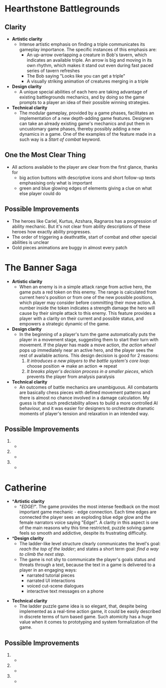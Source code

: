 # Hearthstone Battlegrounds 
## Clarity
- **Artistic clarity**
	- Intense artistic emphasis on finding a triple communicates its gameplay importance. The specific instances of this emphasis are:
		- An up-arrow overlapping a creature in Bob's tavern, which indicates an available triple. An arrow is big and moving in its own rhythm, which makes it stand out even during fast paced series of tavern refreshes
		- The Bob saying "Looks like you can get a triple"
		- A visually striking animation of creatures merging in a triple
- **Design clarity** 
	- A unique special abilities of each hero are taking advantage of existing battlegrounds mechanics, and by doing so the game prompts to a player an idea of their possible winning strategies.
- **Technical clarity**
	- The modular gameplay, provided by a game phases, facilitates an implementation of a new depth-adding game features. Designers can take an already existing game's mechanics and put them in uncustomary game phases, thereby possibly adding a new dynamics in a game. One of the examples of the feature made in a such way is a *Start of combat* keyword.

## One the Most Clear Thing
- All actions available to the player are clear from the first glance, thanks for
	- big action buttons with descriptive icons and short follow-up texts emphasising only what is important
	-  green and blue glowing edges of elements giving a clue on what else player could do 

## Possible Improvements 
- The heroes like Cariel, Kurtus, Azshara, Ragnaros has a progression of ability mechanic. But it's not clear from ability descriptions of these heroes how exactly ability progresses.
-  The order of triggering a deathrattle, start of combat and other special abilities is unclear
- Gold pieces animations are buggy in almost every patch

# The Banner Saga
- **Artistic clarity**
	- When an enemy is in a simple attack range from active hero, the game puts a red token on this enemy. The range is calculated from current hero's position or from one of the new possible positions, which player may consider before committing their move action. A number inside the token indicates a strength damage the hero will cause by their simple attack to this enemy.
	  This feature provides a player with a clarity on their current and possible status, and empowers a strategic dynamic of the game.
- **Design clarity**
	- In the beginning of a player's turn the game automatically puts the player in a movement stage, suggesting them to start their turn with movement.  If the player has made a move action, *the action wheel* pops up immediately near an active hero, and the player sees the rest of available actions.
	  This design decision is good for 2 reasons:
	  1. *It introduces a new players to the battle system's core loop*: choose position => make an action => repeat 
	  2. *It breaks player's decision process in a smaller pieces*, which prevents the player from analysis paralysis 
- **Technical clarity**
	- An outcomes of battle mechanics are unambiguous. All combatants are basically chess pieces with defined movement patterns and there is almost no chance involved in a damage calculation. My guess is that such predictability allows to build a more controlled AI behaviour, and it was easier for designers to orchestrate dramatic moments of player's tension and relaxation in an intended way.
## Possible Improvements
1. -
2. -
3. -


# Catherine
* ***Artistic clarity**
	* "*EDGE!*". The game provides the most intense feedback on the most important game mechanic - edge connection. Each time edges are connected the player sees an exploding blue edge glow and the female narrators voice saying "Edge!". 
	  A clarity in this aspect is one of the main reasons why this time restricted, puzzle solving game feels so smooth and addictive, despite its frustrating difficulty.
* ***Design clarity**
	*  The ladder-like level structure clearly communicates the level's goal: *reach the top of the ladder*; and states a short term goal: *find a way to  climb the next step*. 
	* The game is not shy to communicate the player's goals status and threats through a text, because the text in a game is delivered to a player in an engaging ways:
		* narrated tutorial pieces
		* narrated UI interactions
		* voiced cut-scene dialogues 
		* interactive text messages on a phone  
- **Technical clarity**
	- The ladder puzzle game idea is so elegant, that, despite being implemented as a real-time action game, it could be easily described in discrete terms of turn based game. Such atomicity has a huge value when it comes to prototyping and system formalization of the game.
## Possible Improvements
1. -
2. -
3. -